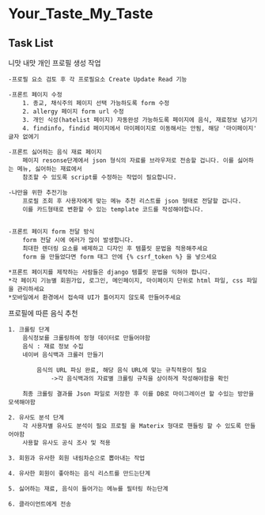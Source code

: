 # Your_Taste_My_Taste

## Task List

니맛 내맛 개인 프로필 생성 작업
	
	-프로필 요소 검토 후 각 프로필요소 Create Update Read 기능
	
	-프론트 페이지 수정
		1. 종교, 채식주의 페이지 선택 가능하도록 form 수정
		2. allergy 페이지 form url 수정
		3. 개인 식성(hatelist 페이지) 자동완성 가능하도록 페이지에 음식, 재료정보 넘기기
		4. findinfo, findid 페이지에서 마이페이지로 이동해서는 안됨, 해당 '마이페이지' 글자 없에기
		
	-프론트 싫어하는 음식 재료 페이지
		페이지 resonse단계에서 json 형식의 자료를 브라우저로 전송할 겁니다. 이를 싫어하는 메뉴, 싫어하는 재료에서
		참조할 수 있도록 script를 수정하는 작업이 필요합니다.
		
	-나만을 위한 추전기능
		프로필 조회 후 사용자에게 맞는 메뉴 추천 리스트를 json 형태로 전달할 겁니다.
		이를 카드형태로 변환할 수 있는 template 코드를 작성해야합니다.
		
	
	-프론트 페이지 form 전달 방식
		form 전달 시에 에러가 많이 발생합니다.
		최대한 렌더링 요소를 배제하고 디자인 후 템플릿 문법을 적용해주세요
		form 을 만들었다면 form 태그 안에 {% csrf_token %} 을 넣으세요		
	
	*프론트 페이지를 제작하는 사람들은 django 템플릿 문법을 익혀야 합니다.		
	*각 페이지 기능별 회원가입, 로그인, 메인페이지, 마이페이지 단위로 html 파일, css 파일을 관리하세요
	*모바일에서 환경에서 접속때 UI가 틀어지지 않도록 만들어주세요
	
프로필에 따른 음식 추천

	1. 크롤링 단계
		음식정보를 크롤링하여 정형 데이터로 만들어야함
		음식 : 재료 정보 수집
		네이버 음식백과 크롤러 만들기
		
			음식의 URL 파싱 완료, 해당 음식 URL에 맞는 규칙적용이 필요
				->각 음식백과의 자료별 크롤링 규칙을 상이하게 작성해야함을 확인
		
		최종 크롤링 결과를 Json 파일로 저장한 후 이를 DB로 마이그레이션 할 수있는 방안을 모색해야함
		
	2. 유사도 분석 단계
		각 사용자별 유사도 분석이 필요 프로필 을 Materix 형대로 핸들링 할 수 있도록 만들어야함
		사용할 유사도 공식 조사 및 적용
		
	3. 회원과 유사한 회원 내림차순으로 뽑아내는 작업
	
	4. 유사한 회원이 좋아하는 음식 리스트를 만드는단계
	
	5. 싫어하는 재료, 음식이 들어가는 메뉴를 필터링 하는단계
	
	6. 클라이언트에게 전송
